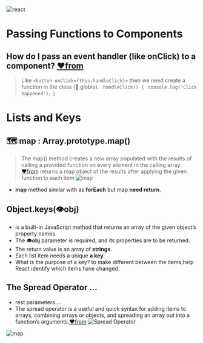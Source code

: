 ![react](https://miro.medium.com/max/2128/1*KN7zbaWkbm5E71zZWfTf7A.gif)
# Passing Functions to Components 
 ## How do I pass an event handler (like onClick) to a component?  [♥️from](https://reactjs.org/docs/faq-functions.html)
  > Like `<button onClick={this.handleClick}>` then we need create a function in the class (📍 globle).
  > ` handleClick() {`
   ` console.log('Click happened');`
  `}`


# Lists and Keys 
  ## 🗺️ map : Array.prototype.map()  
   >  The map() method creates a new array populated with the results of calling a provided function on every element in the calling array. [♥️from](https://developer.mozilla.org/en-US/docs/Web/JavaScript/Reference/Global_Objects/Array/map) 
   >  returns a map object of the results after applying the given function to each item 
   ![map](https://encrypted-tbn0.gstatic.com/images?q=tbn:ANd9GcSNRAhYVJ0WYW-YMrJ6b1q1iXxmhsJxNcv-9A&usqp=CAU)

  *  **map** method similar with as **forEach** but map **need return**.
  ## Object.keys(👁️obj) 
  *  is a built-in JavaScript method that returns an array of the given object’s property names.
  * The **👁️obj** parameter is required, and its properties are to be returned.
  * The return value is an array of **strings**.
  *  Each list item needs a unique __a key__.
  * What is the purpose of a key? to make different between the items,help React identify which items have changed.

## The Spread Operator ...
  * rest parameters ...
  * The spread operator is a useful and quick syntax for adding items to arrays, combining arrays or objects, and spreading an array out into a function’s arguments.[♥️from](https://medium.com/coding-at-dawn/how-to-use-the-spread-operator-in-javascript-b9e4a8b06fab) 
  ![ Spread Operator](https://miro.medium.com/max/1000/1*oB0L8ezFrNnU9aR55BrEng.png)

![map](https://encrypted-tbn0.gstatic.com/images?q=tbn:ANd9GcT0F9mW0ilINAhFGAG_jjiLxXJDl9oxX2XCYA&usqp=CAU)